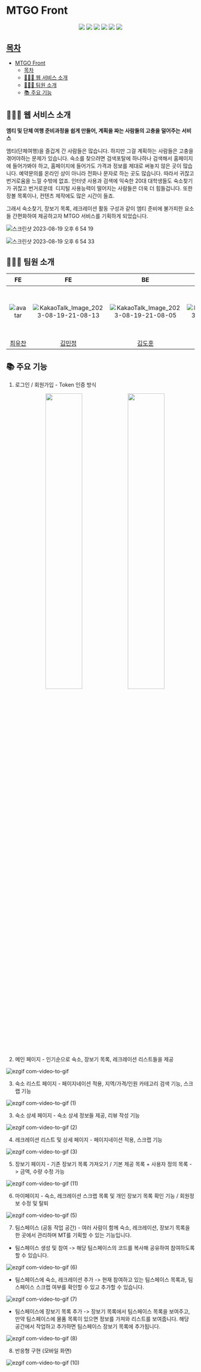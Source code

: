# MTGO Front

<div align=center>
    <img src="https://img.shields.io/badge/React-61DAFB?style=for-the-badge&logo=react&logoColor=black">
    <img src="https://img.shields.io/badge/React Query-FF4154?style=for-the-badge&logo=react-query&logoColor=white">
    <img src="https://img.shields.io/badge/Javascript-F7DF1E?style=for-the-badge&logo=javascript&logoColor=black">
    <img src="https://img.shields.io/badge/Netlify-00C7B7?style=for-the-badge&logo=netlify&logoColor=white"/>
    <img src="https://img.shields.io/badge/styled components-DB7093?style=for-the-badge&logo=styled-components&logoColor=white"/>
    <img src="https://img.shields.io/badge/github-181717?style=for-the-badge&logo=github&logoColor=white">
</div>

## [목차](#목차)

- [MTGO Front](#mtgo-front)
  - [목차](#목차)
  - [💁🏻‍♂ 웹 서비스 소개](#-웹-서비스-소개)
  - [🧑🏻‍💻 팀원 소개](#-팀원-소개)
  - [📚 주요 기능](#-주요-기능)

## 💁🏻‍♂ 웹 서비스 소개

**엠티 및 단체 여행 준비과정을 쉽게 만들어, 계획을 짜는 사람들의 고충을 덜어주는 서비스**

엠티(단체여행)을 즐겁게 간 사람들은 많습니다. 하지만 그걸 계획하는 사람들은 고충을 겪어야하는 문제가 있습니다.
숙소를 찾으려면 검색포탈에 하나하나 검색해서 홈페이지에 들어가봐야 하고, 홈페이지에 들어가도 가격과 정보를 제대로 써놓지 않은 곳이 많습니다. 예약문의를 온라인 상이 아니라 전화나 문자로 하는 곳도 많습니다. 따라서 귀찮고 번거로움을 느낄 수밖에 없죠.
인터넷 사용과 검색에 익숙한 20대 대학생들도 숙소찾기가 귀찮고 번거로운데  디지털 사용능력이 떨어지는 사람들은 더욱 더 힘들겁니다. 또한 장볼 목록이나, 컨텐츠 제작에도 많은 시간이 들죠.

그래서 숙소찾기, 장보기 목록, 레크레이션 활동 구성과 같이 엠티 준비에 불가피한 요소들 간편화하여 제공하고자 MTGO 서비스를 기획하게 되었습니다.

![스크린샷 2023-08-19 오후 6 54 19](https://github.com/MT-Go-likelion/MT-Go-front/assets/66055587/d036277d-1925-4e54-b1a6-608aea32caf9)

![스크린샷 2023-08-19 오후 6 54 33](https://github.com/MT-Go-likelion/MT-Go-front/assets/66055587/d0dccc29-d545-45f1-a08e-08c720f7adb8)

## 🧑🏻‍💻 팀원 소개

|                                                      FE                                                       |                                                                     FE                                                                     |                                                                     BE                                                                     |                                                                     BE                                                                     |                                                                    기획                                                                    |                                                                     디자인                                                                      |
| :-----------------------------------------------------------------------------------------------------------: | :----------------------------------------------------------------------------------------------------------------------------------------: | :----------------------------------------------------------------------------------------------------------------------------------------: | :----------------------------------------------------------------------------------------------------------------------------------------: | :----------------------------------------------------------------------------------------------------------------------------------------: | :---------------------------------------------------------------------------------------------------------------------------------------------: |
| ![avatar](https://github.com/MT-Go-likelion/MT-Go-front/assets/66055587/899e0a4c-dc3f-4225-a55c-2eb486c87da8) | ![KakaoTalk_Image_2023-08-19-21-08-13](https://github.com/MT-Go-likelion/MT-Go-front/assets/66055587/9cbc3538-a162-4f50-904e-4ed1e133e780) | ![KakaoTalk_Image_2023-08-19-21-08-05](https://github.com/MT-Go-likelion/MT-Go-front/assets/66055587/041760b1-13b0-40ef-a543-f119e5b019e3) | ![KakaoTalk_Image_2023-08-19-21-08-30](https://github.com/MT-Go-likelion/MT-Go-front/assets/66055587/3d3fa56d-0b59-47a8-813b-1c3fc0b65c6c) | ![KakaoTalk_Image_2023-08-19-21-08-26](https://github.com/MT-Go-likelion/MT-Go-front/assets/66055587/d2d7fd2e-7434-4777-a0b2-23f380cc157c) | ![스크린샷 2023-08-19 오후 9 10 39](https://github.com/MT-Go-likelion/MT-Go-front/assets/66055587/b0c738b7-52b2-485e-8794-2befd262e105) |
|                                <a href="https://github.com/cychann">최유찬</a>                                |                                             <a href="https://github.com/minjeoong">김민정</a>                                              |                                             <a href="https://github.com/eraser502">김도훈</a>                                              |                                              <a href="https://github.com/Kim-Yul">김유림</a>                                               |                                                                    남윤                                                                    |                                                                     문나라                                                                      |

## 📚 주요 기능

1. 로그인 / 회원가입 - Token 인증 방식
   <p align="center">
      <img src="https://github.com/MT-Go-likelion/MT-Go-front/assets/66055587/ad318587-12e1-4311-a21a-35731c2b7b94" align="center" width="45%">
       <img src="https://github.com/MT-Go-likelion/MT-Go-front/assets/66055587/ea7adecc-2f99-4b65-ac09-ed74e349f811"align="center"  width="45%">
   </p>

2. 메인 페이지 - 인기순으로 숙소, 장보기 목록, 레크레이션 리스트들을 제공

![ezgif com-video-to-gif](https://github.com/MT-Go-likelion/MT-Go-front/assets/66055587/b65328f2-4a64-462e-b4ce-95d116794b71)

3. 숙소 리스트 페이지 - 페이지네이션 적용, 지역/가격/인원 카테고리 검색 기능, 스크랩 기능

![ezgif com-video-to-gif (1)](https://github.com/MT-Go-likelion/MT-Go-front/assets/66055587/8db53828-1077-4f04-9f5c-b66d7cc5eb7e)

3. 숙소 상세 페이지 - 숙소 상세 정보들 제공, 리뷰 작성 기능

![ezgif com-video-to-gif (2)](https://github.com/MT-Go-likelion/MT-Go-front/assets/66055587/2d54cbc6-1a50-4678-a18f-93ff6e85ab7f)

4. 레크레이션 리스트 및 상세 페이지 - 페이지네이션 적용, 스크랩 기능

![ezgif com-video-to-gif (3)](https://github.com/MT-Go-likelion/MT-Go-front/assets/66055587/2565e549-574f-4421-b946-28f6651970d7)

5. 장보기 페이지 - 기존 장보기 목록 가져오기 / 기본 제공 목록 + 사용자 정의 목록 -> 금액, 수량 수정 가능

![ezgif com-video-to-gif (11)](https://github.com/MT-Go-likelion/MT-Go-front/assets/66055587/6249b00f-73cd-41fb-971b-a7d31d3ddd27)

6. 마이페이지 - 숙소, 레크레이션 스크랩 목록 및 개인 장보기 목록 확인 기능 / 회원정보 수정 및 탈퇴

![ezgif com-video-to-gif (5)](https://github.com/MT-Go-likelion/MT-Go-front/assets/66055587/58f2525d-d75f-461e-becf-77cd1e31f70c)

7. 팀스페이스 (공동 작업 공간) - 여러 사람이 함께 숙소, 레크레이션, 장보기 목록을 한 곳에서 관리하며 MT를 기획할 수 있는 기능입니다.

- 팀스페이스 생성 및 참여 -> 해당 팀스페이스의 코드를 복사해 공유하여 참여하도록 할 수 있습니다.

![ezgif com-video-to-gif (6)](https://github.com/MT-Go-likelion/MT-Go-front/assets/66055587/891bcc5a-3017-4a32-9935-d1c0b9eb9ded)

- 팀스페이스에 숙소, 레크레이션 추가 -> 현재 참여하고 있는 팀스페이스 목록과, 팀스페이스 스크랩 여부를 확인할 수 있고 추가할 수 있습니다.

![ezgif com-video-to-gif (7)](https://github.com/MT-Go-likelion/MT-Go-front/assets/66055587/e5454fa3-d352-4a2e-85c4-626ae1d847a6)

- 팀스페이스에 장보기 목록 추가 -> 장보기 목록에서 팀스페이스 목록을 보여주고, 만약 팀스페이스에 물품 목록이 있으면 정보를 가져와 리스트를 보여줍니다. 해당 공간에서 작업하고 추가하면 팀스페이스 장보기 목록에 추가됩니다.

![ezgif com-video-to-gif (8)](https://github.com/MT-Go-likelion/MT-Go-front/assets/66055587/8ff063d4-7578-441c-9aaa-f8d30199c13b)

8. 반응형 구현 (모바일 화면)

![ezgif com-video-to-gif (10)](https://github.com/MT-Go-likelion/MT-Go-front/assets/66055587/cefbb058-3f81-4600-9063-b26388fdd57b)
